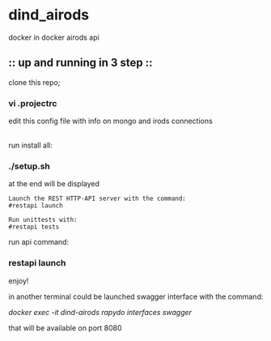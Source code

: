 # dind_airods
docker in docker airods api

## :: up and running in 3 step ::

clone this repo;</br>
### vi .projectrc  
edit this config file with info on mongo and irods connections </br> </br>

run install all:
### ./setup.sh
 at the end will be displayed </br>

```
Launch the REST HTTP-API server with the command:
#restapi launch

Run unittests with:
#restapi tests
```


run api command:
### restapi launch 


enjoy!


in another terminal could be launched swagger interface with the command:

*docker exec -it dind-airods rapydo interfaces swagger*

that will be available on port 8080


